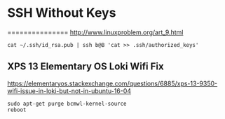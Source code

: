 # SSH Without Keys
===============
http://www.linuxproblem.org/art_9.html

```
cat ~/.ssh/id_rsa.pub | ssh b@B 'cat >> .ssh/authorized_keys'
```
## XPS 13 Elementary OS Loki Wifi Fix
https://elementaryos.stackexchange.com/questions/6885/xps-13-9350-wifi-issue-in-loki-but-not-in-ubuntu-16-04

```
sudo apt-get purge bcmwl-kernel-source
reboot
```
